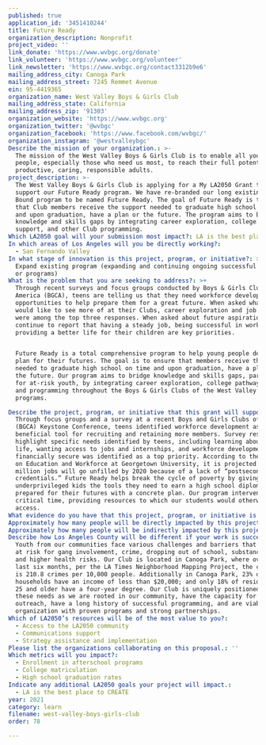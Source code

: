```yaml
---
published: true
application_id: '3451410244'
title: Future Ready
organization_description: Nonprofit
project_video: ''
link_donate: 'https://www.wvbgc.org/donate'
link_volunteer: 'https://www.wvbgc.org/volunteer'
link_newsletter: 'https://www.wvbgc.org/contact3312b9e6'
mailing_address_city: Canoga Park
mailing_address_street: 7245 Remmet Avenue
ein: 95-4419365
organization_name: West Valley Boys & Girls Club
mailing_address_state: California
mailing_address_zip: '91303'
organization_website: 'https://www.wvbgc.org'
organization_twitter: '@wvbgc'
organization_facebook: 'https://www.facebook.com/wvbgc/'
organization_instagram: '@westvalleybgc'
Describe the mission of your organization.: >-
  The mission of the West Valley Boys & Girls Club is to enable all young
  people, especially those who need us most, to reach their full potential as
  productive, caring, responsible adults. 
project_description: >-
  The West Valley Boys & Girls Club is applying for a My LA2050 Grant to help
  support our Future Ready program. We have re-branded our long existing College
  Bound program to be named Future Ready. The goal of Future Ready is to ensure
  that Club members receive the support needed to graduate high school on time
  and upon graduation, have a plan or the future. The program aims to bridge
  knowledge and skills gaps by integrating career exploration, college pathway
  support, and other Club programming.
Which LA2050 goal will your submission most impact?: LA is the best place to LEARN
In which areas of Los Angeles will you be directly working?:
  - San Fernando Valley
In what stage of innovation is this project, program, or initiative?: >-
  Expand existing program (expanding and continuing ongoing successful projects
  or programs)
What is the problem that you are seeking to address?: >+
  Through recent surveys and focus groups conducted by Boys & Girls Clubs of
  America (BGCA), teens are telling us that they need workforce development
  opportunities to help prepare them for a great future. When asked what they
  would like to see more of at their Clubs, career exploration and job readiness
  were among the top three responses. When asked about future aspirations, teens
  continue to report that having a steady job, being successful in work, and
  providing a better life for their children are key priorities.


  Future Ready is a total comprehensive program to help young people develop a
  plan for their futures. The goal is to ensure that members receive the support
  needed to graduate high school on time and upon graduation, have a plan for
  the future. Our program aims to bridge knowledge and skills gaps, particularly
  for at-risk youth, by integrating career exploration, college pathway support,
  and programming throughout the Boys & Girls Clubs of the West Valley's
  programs.

Describe the project, program, or initiative that this grant will support to address the problem identified.: >
  Through focus groups and a survey at a recent Boys and Girls Clubs of America
  (BGCA) Keystone Conference, teens identified workforce development as a
  beneficial tool for recruiting and retaining more members. Survey results
  highlight specific needs identified by teens, including learning about college
  life, wanting access to jobs and internships, and workforce development. Being
  financially secure was identified as a top priority. According to the Center
  on Education and Workforce at Georgetown University, it is projected that 5
  million jobs will go unfilled by 2020 because of a lack of “postsecondary
  credentials.” Future Ready helps break the cycle of poverty by giving
  underprivileged kids the tools they need to earn a high school diploma and be
  prepared for their futures with a concrete plan. Our program intervenes at a
  critical time, providing resources to which our students would otherwise lack
  access.
What evidence do you have that this project, program, or initiative is or will be successful, and how will you define and measure success?: "The focus of Future Ready is to ensure that our teen Club members have a plan after high school, whether it be going to college, learning trade or going right into the workforce.  While going to college has statistically proven to be a strong foundation for future careers, many of our youth feel that college is not for them and aspire to explore other avenues to a successful future.  Our vision for this initiative is to promote the development of critical employment skills among our youth through research-informed youth development practice, training and experiential learning opportunities that lead to first-job readiness and a plan for pursuing postsecondary education and/or career aspirations.  We are uniquely positioned to impact the development of America’s future workforce through targeted education, training and a pathway-driven youth programming.  \n\nGoals for Future Ready are:\n*\t95% of participants will be at grade level proficiency or better in basic academic skills\n*\t100% of 8th grade participants will successfully transition into high school\n*\t90% of senior participants will graduate from high school\n*\t75% of senior participants will enroll in college\n*\t80% of senior participants will apply for financial aid\n*\t90% of senior participants will have a completed resume and cover letter\n*\t90% of senior participants will have participated in a mock interview\n*\t95% of senior participants will have a plan towards their goal\n\nExpected outcomes are:\n*\tParticipants will have a better understanding of how their interests, skills and talents play a role in their career exploration and planning.\n*\tParticipants will have a plan for their futures.\n*\tParticipants will have a change in behaviors and attitudes towards college and planning for a career.\n*\tParents will have a better understanding of how to support their children and their futures."
Approximately how many people will be directly impacted by this project, program, or initiative?: '1142'
Approximately how many people will be indirectly impacted by this project, program, or initiative?: '2284'
Describe how Los Angeles County will be different if your work is successful.: >-
  Youth from our communities face various challenges and barriers that put them
  at risk for gang involvement, crime, dropping out of school, substance abuse,
  and higher health risks. Our Club is located in Canoga Park, where over the
  last six months, per the LA Times Neighborhood Mapping Project, the crime rate
  is 210.8 crimes per 10,000 people. Additionally in Canoga Park, 23% of
  households have an income of less than $20,000; and only 18% of residents age
  25 and older have a four-year degree. Our Club is uniquely positioned to meet
  these needs as we are rooted in our community, have the capacity for youth
  outreach, have a long history of successful programming, and are viable
  organization with proven programs and strong partnerships.
Which of LA2050’s resources will be of the most value to you?:
  - Access to the LA2050 community
  - Communications support
  - Strategy assistance and implementation
Please list the organizations collaborating on this proposal.: ''
Which metrics will you impact?:
  - Enrollment in afterschool programs
  - College matriculation
  - High school graduation rates
Indicate any additional LA2050 goals your project will impact.:
  - LA is the best place to CREATE
year: 2021
category: learn
filename: west-valley-boys-girls-club
order: 78

---
```

